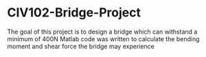 # CIV102-Bridge-Project

The goal of this project is to design a bridge which can withstand a minimum of 400N 
Matlab code was written to calculate the bending moment and shear force the bridge may experience
